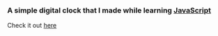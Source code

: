 ### A simple digital clock that I made while learning [JavaScript](https://github.com/aditya8raj/javascript)

Check it out [here](https://js-digital-clock-one.vercel.app/)
